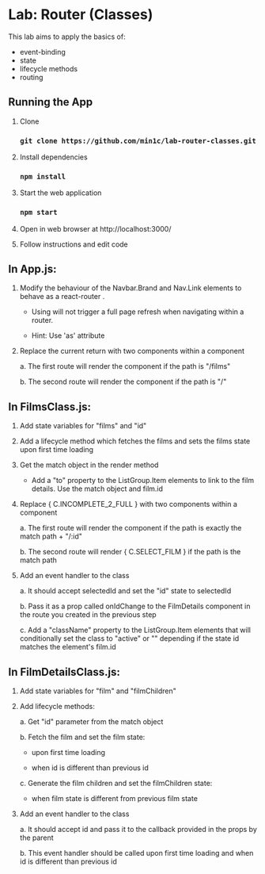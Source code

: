 # Lab: Router (Classes)

This lab aims to apply the basics of:

- event-binding
- state
- lifecycle methods
- routing

## Running the App

1. Clone

    ### `git clone https://github.com/min1c/lab-router-classes.git`

2. Install dependencies

    ### `npm install`

3. Start the web application

    ### `npm start`

4. Open in web browser at http://localhost:3000/

5. Follow instructions and edit code

## In App.js:

1. Modify the behaviour of the Navbar.Brand and Nav.Link elements to behave as a react-router <NavLink>.  
    
    - Using <NavLink> will not trigger a full page refresh when navigating within a router.
    
    - Hint: Use 'as' attribute

2. Replace the current <Home> return with two <Route> components within a <Switch> component
    
    a. The first route will render the <Films> component if the path is "/films"

    b. The second route will render the <Home> component if the path is "/"

## In FilmsClass.js:

1. Add state variables for "films" and "id"

2. Add a lifecycle method which fetches the films and sets the films state upon first time loading

3. Get the match object in the render method

    - Add a "to" property to the ListGroup.Item elements to link to the film details. Use the match object and film.id

4. Replace { C.INCOMPLETE_2_FULL } with two <Route> components within a <Switch> component

    a. The first route will render the <FilmDetails> component if the path is exactly the match path + "/:id"

    b. The second route will render { C.SELECT_FILM } if the path is the match path

5. Add an event handler to the class

    a. It should accept selectedId and set the "id" state to selectedId

    b. Pass it as a prop called onIdChange to the FilmDetails component in the route you created in the previous step

    c. Add a "className" property to the ListGroup.Item elements that will conditionally set the class to "active" or "" depending if the state id matches the element's film.id

## In FilmDetailsClass.js:

1. Add state variables for "film" and "filmChildren"

2. Add lifecycle methods:

    a. Get "id" parameter from the match object

    b. Fetch the film and set the film state:
    
    - upon first time loading
    
    - when id is different than previous id

    c. Generate the film children and set the filmChildren state:
    
    - when film state is different from previous film state

3. Add an event handler to the class

    a. It should accept id and pass it to the callback provided in the props by the parent

    b. This event handler should be called upon first time loading and when id is different than previous id